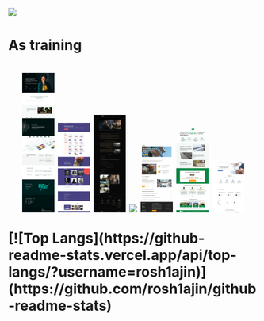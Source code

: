 <p align="left">
  <a href="https://skillicons.dev">
    <img src="https://skillicons.dev/icons?i=html,css,js,react,figma,ps,cpp" />
  </a>
</p>

<h1 style="font-size: 24">As training<h1>
<p align="center">
  <img src="https://github.com/rosh1ajin/rosh1ajin/blob/main/recediviz1.png" width="13%"/>
  <img src="https://github.com/rosh1ajin/rosh1ajin/blob/main/sneakshop.png" width="13%"/>
  <img src="https://github.com/rosh1ajin/rosh1ajin/blob/main/game.png" width="13%"/> 
  <img src="https://github.com/rosh1ajin/rosh1ajin/blob/main/lago.png" width="13%"/> 
  <img src="https://github.com/rosh1ajin/rosh1ajin/blob/main/evkl.png" width="13%"/> 
  <img src="https://github.com/rosh1ajin/rosh1ajin/blob/main/part.png" width="13%"/> 
  <img src="https://github.com/rosh1ajin/rosh1ajin/blob/main/lion.png" width="13%"/>
</p>
  
<div style="align-items: center;">
[![Top Langs](https://github-readme-stats.vercel.app/api/top-langs/?username=rosh1ajin)](https://github.com/rosh1ajin/github-readme-stats)
</div>
